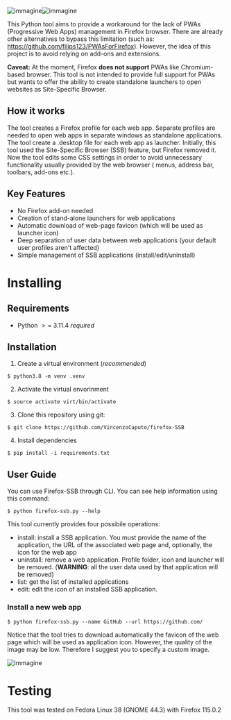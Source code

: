 ![immagine](https://github.com/vincenzocaputo/firefox-SSB/assets/32276363/1eab1973-07ba-4d3d-bd7b-6c65a1f1d801)![immagine](https://github.com/vincenzocaputo/firefox-SSB/assets/32276363/78fdbd75-80be-4fbe-9f99-cd5ba60b7266)

This Python tool aims to provide a workaround for the lack of PWAs (Progressive Web Apps) management in Firefox browser. There are already other alternatives to bypass this limitation (such as: https://github.com/filips123/PWAsForFirefox). However, the idea of this project is to avoid relying on add-ons and extensions. 

**Caveat:** At the moment, Firefox **does not support** PWAs like Chromium-based browser. This tool is not intended to provide full support for PWAs but wants to offer the ability to create standalone launchers to open websites as Site-Specific Browser.

## How it works
The tool creates a Firefox profile for each web app. Separate profiles are needed to open web apps in separate windows as standalone applications. The tool create a .desktop file for each web app as launcher.
Initially, this tool used the Site-Specific Browser (SSB) feature, but Firefox removed it. Now the tool edits some CSS settings in order to avoid unnecessary functionality usually provided by the web browser ( menus, address bar, toolbars, add-ons etc.). 


## Key Features
- No Firefox add-on needed
- Creation of stand-alone launchers for web applications
- Automatic download of web-page favicon (which will be used as launcher icon)
- Deep separation of user data between web applications (your default user profiles aren't affected)
- Simple management of SSB applications (install/edit/uninstall)

# Installing

## Requirements
- Python $>=$ 3.11.4 *required*


## Installation
1. Create a virtual environment (*recommended*)
```
$ python3.8 -m venv .venv
```
2. Activate the virtual envorinment
```
$ source activate virt/bin/activate
```
3. Clone this repository using git:
```
$ git clone https://github.com/VincenzoCaputo/firefox-SSB
```
4. Install dependencies
```
$ pip install -i requirements.txt
```

## User Guide
You can use Firefox-SSB through CLI. You can see help information using this command:
```
$ python firefox-ssb.py --help
```
This tool currently provides four possibile operations:
- install: install a SSB application. You must provide the name of the application, the URL of the associated web page and, optionally, the icon for the web app
- uninstall: remove a web application. Profile folder, icon and launcher will be removed. (**WARNING**: all the user data used by that application will be removed)
- list: get the list of installed applications
- edit: edit the icon of an installed SSB application.

### Install a new web app
```
$ python firefox-ssb.py --name GitHub --url https://github.com/ 
```
Notice that the tool tries to download automatically the favicon of the web page which will be used as application icon. However, the quality of the image may be low. Therefore I suggest you to specify a custom image. 

![immagine](https://github.com/vincenzocaputo/firefox-SSB/assets/32276363/55aa832f-a69b-41e7-9b91-72bcac3cb33e)


# Testing
This tool was tested on Fedora Linux 38 (GNOME 44.3) with Firefox 115.0.2


